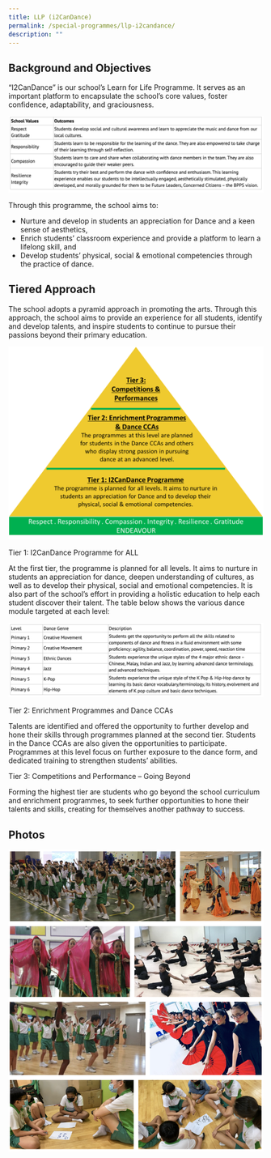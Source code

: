 ```yaml
---
title: LLP (i2CanDance)
permalink: /special-programmes/llp-i2candance/
description: ""
---
```

Background and Objectives
-------------------------

“I2CanDance” is our school’s Learn for Life Programme. It serves as an important platform to encapsulate the school’s core values, foster confidence, adaptability, and graciousness.

![](/images/LLP.png)

Through this programme, the school aims to:

*   Nurture and develop in students an appreciation for Dance and a keen sense of aesthetics,
*   Enrich students’ classroom experience and provide a platform to learn a lifelong skill, and
*   Develop students’ physical, social & emotional competencies through the practice of dance.

  

Tiered Approach
---------------

The school adopts a pyramid approach in promoting the arts. Through this approach, the school aims to provide an experience for all students, identify and develop talents, and inspire students to continue to pursue their passions beyond their primary education.

![](/images/Tiered%20Approach%20(1).png)

Tier 1: I2CanDance Programme for ALL

At the first tier, the programme is planned for all levels. It aims to nurture in students an appreciation for dance, deepen understanding of cultures, as well as to develop their physical, social and emotional competencies. It is also part of the school’s effort in providing a holistic education to help each student discover their talent. The table below shows the various dance module targeted at each level:

![](/images/LLP2.png)

Tier 2: Enrichment Programmes and Dance CCAs

Talents are identified and offered the opportunity to further develop and hone their skills through programmes planned at the second tier. Students in the Dance CCAs are also given the opportunities to participate. Programmes at this level focus on further exposure to the dance form, and dedicated training to strengthen students’ abilities.

  

Tier 3: Competitions and Performance – Going Beyond

Forming the highest tier are students who go beyond the school curriculum and enrichment programmes, to seek further opportunities to hone their talents and skills, creating for themselves another pathway to success.

  

Photos
------

![](/images/LLP3.png)